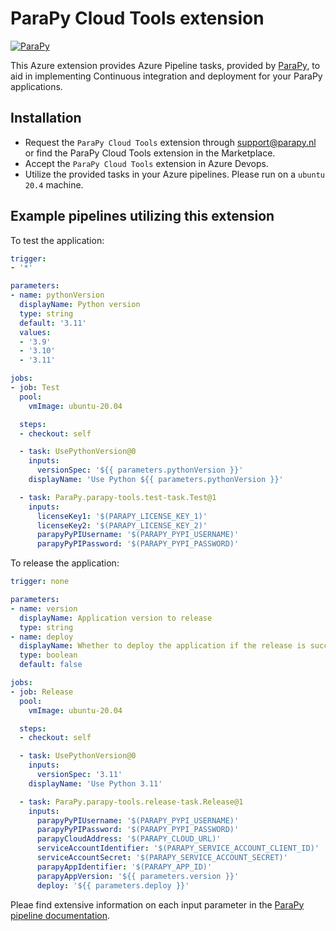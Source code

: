 # ParaPy Cloud Tools extension

<a href="https://parapy.nl" rel="ParaPy">![ParaPy](https://s3-eu-west-1.amazonaws.com/parapy-cache/wp-content/uploads/2016/12/22134017/Logo_margin.png)</a>

This Azure extension provides Azure Pipeline tasks, provided by [ParaPy](https://parapy.nl), to aid in implementing Continuous integration and deployment for your ParaPy applications.

## Installation

- Request the `ParaPy Cloud Tools` extension through [support@parapy.nl](support@parapy.nl) or find the ParaPy Cloud Tools extension in the Marketplace.
- Accept the `ParaPy Cloud Tools` extension in Azure Devops.
- Utilize the provided tasks in your Azure pipelines. Please run on a `ubuntu 20.4` machine.

## Example pipelines utilizing this extension

To test the application:
```yaml
trigger:
- '*'

parameters:
- name: pythonVersion
  displayName: Python version
  type: string
  default: '3.11'
  values:
  - '3.9'
  - '3.10'
  - '3.11'

jobs:
- job: Test
  pool:
    vmImage: ubuntu-20.04

  steps:
  - checkout: self

  - task: UsePythonVersion@0
    inputs:
      versionSpec: '${{ parameters.pythonVersion }}'
    displayName: 'Use Python ${{ parameters.pythonVersion }}'

  - task: ParaPy.parapy-tools.test-task.Test@1
    inputs:
      licenseKey1: '$(PARAPY_LICENSE_KEY_1)'
      licenseKey2: '$(PARAPY_LICENSE_KEY_2)'
      parapyPyPIUsername: '$(PARAPY_PYPI_USERNAME)'
      parapyPyPIPassword: '$(PARAPY_PYPI_PASSWORD)' 
```

To release the application:
```yaml
trigger: none

parameters:
- name: version
  displayName: Application version to release
  type: string
- name: deploy
  displayName: Whether to deploy the application if the release is successful
  type: boolean
  default: false

jobs:
- job: Release
  pool:
    vmImage: ubuntu-20.04

  steps:
  - checkout: self

  - task: UsePythonVersion@0
    inputs:
      versionSpec: '3.11'
    displayName: 'Use Python 3.11'

  - task: ParaPy.parapy-tools.release-task.Release@1
    inputs:
      parapyPyPIUsername: '$(PARAPY_PYPI_USERNAME)'
      parapyPyPIPassword: '$(PARAPY_PYPI_PASSWORD)'
      parapyCloudAddress: '$(PARAPY_CLOUD_URL)'
      serviceAccountIdentifier: '$(PARAPY_SERVICE_ACCOUNT_CLIENT_ID)'
      serviceAccountSecret: '$(PARAPY_SERVICE_ACCOUNT_SECRET)'
      parapyAppIdentifier: '$(PARAPY_APP_ID)'
      parapyAppVersion: '${{ parameters.version }}'
      deploy: '${{ parameters.deploy }}'
```

Pleae find extensive information on each input parameter in the [ParaPy pipeline documentation](https://parapy.nl/docs/cloud/latest/application_developer/cicd_pipelines.html#pipeline-parameters).